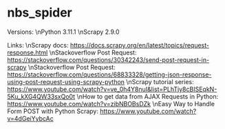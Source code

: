 # nbs_spider

Versions:
\nPython 3.11.1
\nScrapy 2.9.0

Links:
\nScrapy docs: https://docs.scrapy.org/en/latest/topics/request-response.html
\nStackoverflow Post Request: https://stackoverflow.com/questions/30342243/send-post-request-in-scrapy
\nStackoverflow Post Request: https://stackoverflow.com/questions/68833328/getting-json-response-using-post-request-using-scrapy-python
\nScrapy tutorial series: https://www.youtube.com/watch?v=ve_0h4Y8nuI&list=PLhTjy8cBISEqkN-5Ku_kXG4QW33sxQo0t
\nHow to get data from AJAX Requests in Python: https://www.youtube.com/watch?v=zibNBOBsDZk
\nEasy Way to Handle Form POST with Python Scrapy: https://www.youtube.com/watch?v=4dGeiYybcAc
